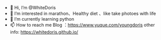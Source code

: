 - 👋 Hi, I’m @WhiteDoris
- 👀 I’m interested in marathon、Healthy diet 、like take photoes  with  life
- 🌱 I’m currently learning python
- 📫 How to reach me 
Blog ：https://www.yuque.com/youngdoris
other info: https://whitedoris.github.io/

<!---
WhiteDoris/WhiteDoris is a ✨ special ✨ repository because its `README.md` (this file) appears on your GitHub profile.
You can click the Preview link to take a look at your changes.
--->
